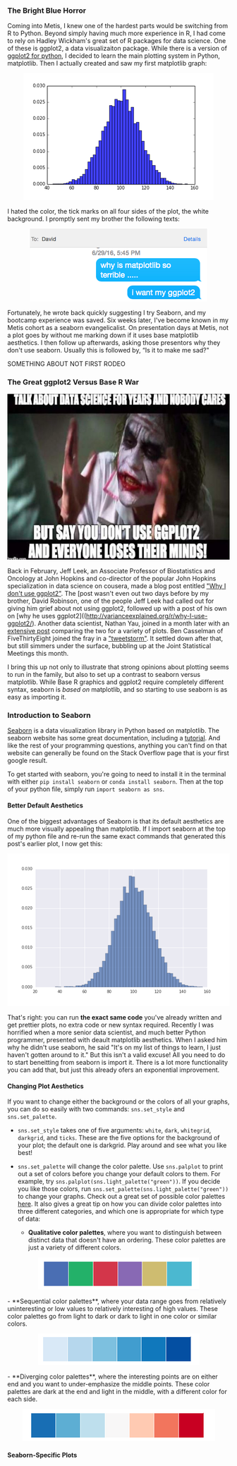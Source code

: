 ### The Bright Blue Horror

Coming into Metis, I knew one of the hardest parts would be switching from R to Python. Beyond simply having much more experience in R, I had come to rely on Hadley Wickham's great set of R packages for data science. One of these is ggplot2, a data visualizaiton package. While there is a version of [ggplot2 for python](http://ggplot.yhathq.com), I decided to learn the main plotting system in Python, matplotlib. Then I actually created and saw my first matplotlib graph:

<p align="center">
  <img src="https://github.com/robinsones/robinsones.github.io/blob/draft-post-3/images/blog_post_ugly_plot.png" alt="Sublime's custom image"/>
</p>

I hated the color, the tick marks on all four sides of the plot, the white background. I promptly sent my brother the following texts: 

<p align="center">
  <img src="https://github.com/robinsones/robinsones.github.io/blob/draft-post-3/images/Dave-test.png" alt="Sublime's custom image"/>
</p>

Fortunately, he wrote back quickly suggesting I try Seaborn, and my bootcamp experience was saved. Six weeks later, I've become known in my Metis cohort as a seaborn evangelicalist. On presentation days at Metis, not a plot goes by without me marking down if it uses base matplotlib aesthetics. I then follow up afterwards, asking those presentors why they don't use seaborn. Usually this is followed by, “Is it to make me sad?"

SOMETHING ABOUT NOT FIRST RODEO

### The Great ggplot2 Versus Base R War

<p align="center">
  <img src="https://github.com/robinsones/robinsones.github.io/blob/draft-post-3/images/joker_pic.png" alt="Sublime's custom image"/>
</p>

Back in February, Jeff Leek, an Associate Professor of Biostatistics and Oncology at John Hopkins and co-director of the popular John Hopkins specialization in data science on cousera, made a blog post entitled ["Why I don't use ggplot2"](http://simplystatistics.org/2016/02/11/why-i-dont-use-ggplot2/). The [post wasn't even out two days before by my brother, David Robinson, one of the people Jeff Leek had called out for giving him grief about not using ggplot2, followed up with a post of his own on [why he uses ggplot2]((http://varianceexplained.org/r/why-I-use-ggplot2/). Another data scientist, Nathan Yau, joined in a month later with an [extensive post](https://flowingdata.com/2016/03/22/comparing-ggplot2-and-r-base-graphics/) comparing the two for a variety of plots. Ben Casselman of FiveThirtyEight joined the fray in a ["tweetstorm"](https://twitter.com/bencasselman/status/712405057388601344). It settled down after that, but still simmers under the surface, bubbling up at the Joint Statistical Meetings this month.

I bring this up not only to illustrate that strong opinions about plotting seems to run in the family, but also to set up a contrast to seaborn versus matplotlib. While Base R graphics and ggplot2 require completely different syntax, seaborn is *based on* matplotlib, and so starting to use seaborn is as easy as importing it. 

### Introduction to Seaborn

[Seaborn](https://stanford.edu/~mwaskom/software/seaborn/) is a data visualization library in Python based on matplotlib. The seaborn website has some great documentation, including a [tutorial](https://stanford.edu/~mwaskom/software/seaborn/tutorial.html). And like the rest of your programming questions, anything you can't find on that website can generally be found on the Stack Overflow page that is your first google result. 

To get started with seaborn, you're going to need to install it in the terminal with either `pip install seaborn` or `conda install seaborn`. Then at the top of your python file, simply run `import seaborn as sns`.

#### Better Default Aesthetics

One of the biggest advantages of Seaborn is that its default aesthetics are much more visually appealing than matplotlib. If I import seaborn at the top of my python file and re-run the same exact commands that generated this post's earlier plot, I now get this: 

<p align="center">
  <img src="https://github.com/robinsones/robinsones.github.io/blob/draft-post-3/images/blog_post_pretty_plot.png" alt="Sublime's custom image"/>
</p>

That's right: you can run **the exact same code** you've already written and get prettier plots, no extra code or new syntax required. Recently I was horrified when a more senior data scientist, and much better Python programmer, presented with deault matplotlib aesthetics. When I asked him why he didn't use seaborn, he said "It's on my list of things to learn, I just haven't gotten around to it."
But this isn't a valid excuse! All you need to do to start beneitting from seaborn is import it. There is a lot more functionality you can add that, but just this already ofers an exponential improvement. 

#### Changing Plot Aesthetics

If you want to change either the background or the colors of all your graphs, you can do so easily with two commands: `sns.set_style` and `sns.set_palette`. 

- `sns.set_style` takes one of five arguments: `white`, `dark`, `whitegrid`, `darkgrid`, and `ticks`. These are the five options for the background of your plot; the default one is darkgrid. Play around and see what you like best!

- `sns.set_palette` will change the color palette. Use `sns.palplot` to print out a set of colors before you change your default colors to them. For example, try `sns.palplot(sns.light_palette("green"))`. If you decide you like those colors, run `sns.set_palette(sns.light_palette("green"))` to change your graphs. Check out a great set of possible color palettes [here](https://stanford.edu/~mwaskom/software/seaborn/tutorial/color_palettes.html). It also gives a great tip on how you can divide color palettes into three different categories, and which one is appropriate for which type of data: 
  - **Qualitative color palettes**, where you want to distinguish between distinct data that doesn't have an ordering. These color palettes are just a variety of different colors. 
<p align="center">
<img src="https://github.com/robinsones/robinsones.github.io/blob/draft-post-3/images/qualitative_color_palette.png" alt="Sublime's custom image"/>
</p>
  - **Sequential color palettes**, where your data range goes from relatively uninteresting or low values to relatively interesting of high values. These color palettes go from light to dark or dark to light in one color or similar colors. 
<p align="center">
<img src="https://github.com/robinsones/robinsones.github.io/blob/draft-post-3/images/sequential_color_palette.png" alt="Sublime's custom image"/>
</p>
  - **Diverging color palettes**, where the interesting points are on either end and you want to under-emphasize the middle points. These color palettes are dark at the end and light in the middle, with a different color for each side. 
<p align="center">
<img src="https://github.com/robinsones/robinsones.github.io/blob/draft-post-3/images/divergent_color_palette.png" alt="Sublime's custom image"/>
</p>

#### Seaborn-Specific Plots 








